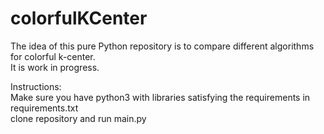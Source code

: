# colorfulKCenter

The idea of this pure Python repository is to compare different algorithms for colorful k-center.  
It is work in progress.

Instructions:  
Make sure you have python3 with libraries satisfying the requirements in requirements.txt  
clone repository and run main.py  
